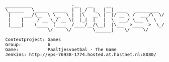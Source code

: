 <pre>
__________               .__   __     __                                   __ ___.          .__   
\______   \_____  _____  |  |_/  |_  |__| ____   _________  ______   _____/  |\_ |__ _____  |  |  
 |     ___/\__  \ \__  \ |  |\   __\ |  |/ __ \ /  ___/\  \/ /  _ \_/ __ \   __\ __ \\__  \ |  |  
 |    |     / __ \_/ __ \|  |_|  |   |  \  ___/ \___ \  \   (  (_) )  ___/|  | | \_\ \/ __ \|  |__
 |____|    (____  (____  /____/__/\__|  |\___  >____  >  \_/ \____/ \___  >__| |___  (____  /____/
                \/     \/        \______|    \/     \/                  \/         \/     \/      

Contextproject: Games
Group: 			6
Game:			Paaltjesvoetbal - The Game
Jenkins: http://vps-76938-1774.hosted.at.hostnet.nl:8080/

</pre> 
